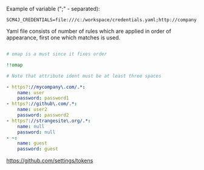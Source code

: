 Example of variable (";" - separated): 

```
SCM4J_CREDENTIALS=file:///c:/workspace/credentials.yaml;http://company.com/repos/credentials.yaml
```

Yaml file consists of number of rules which are applied in order of appearance, first one which matches is used.

```yaml

# omap is a must since it fixes order

!!omap

# Note that attribute ident must be at least three spaces

- https?://mycompany\.com/.*:
    name: user
    password: password1
- https?://github\.com/.*:
    name: user2
    password: password2
- https?://strangesite\.org/.*:
    name: null
    password: null
- ~:
    name: guest
    password: guest
```

https://github.com/settings/tokens
